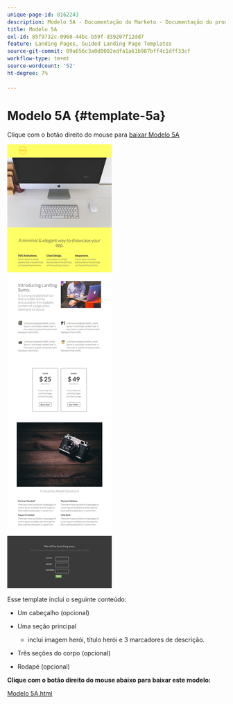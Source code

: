```yaml
---
unique-page-id: 8162243
description: Modelo 5A - Documentação do Marketo - Documentação do produto
title: Modelo 5A
exl-id: 85f9732c-0968-44bc-b59f-d39207f12dd7
feature: Landing Pages, Guided Landing Page Templates
source-git-commit: 09a656c3a0d0002edfa1a61b987bff4c1dff33cf
workflow-type: tm+mt
source-wordcount: '52'
ht-degree: 7%

---
```


# Modelo 5A {#template-5a}

Clique com o botão direito do mouse para [baixar Modelo 5A](https://experienceleague.adobe.com/landing/marketo/lp-templates/template-5a.html?lang=pt-BR)

![](assets/image2015-6-29-16-3a9-3a32.png)

Esse template inclui o seguinte conteúdo:

* Um cabeçalho (opcional)
* Uma seção principal

   * inclui imagem herói, título herói e 3 marcadores de descrição.

* Três seções do corpo (opcional)
* Rodapé (opcional)

**Clique com o botão direito do mouse abaixo para baixar este modelo:**

[Modelo 5A.html](https://experienceleague.adobe.com/landing/marketo/lp-templates/template-5a.html?lang=pt-BR)
